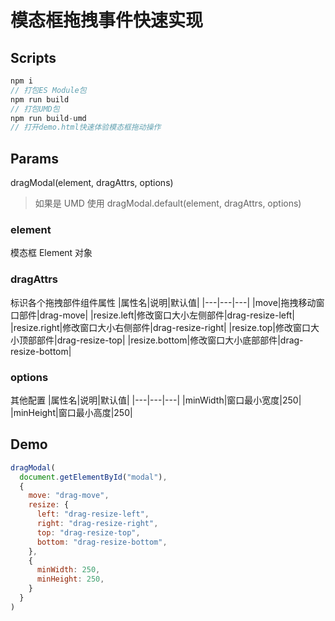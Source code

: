 # 模态框拖拽事件快速实现
## Scripts
```javascript
npm i
// 打包ES Module包
npm run build
// 打包UMD包
npm run build-umd
// 打开demo.html快速体验模态框拖动操作
```
## Params
dragModal(element, dragAttrs, options)
> 如果是 UMD 使用 dragModal.default(element, dragAttrs, options)
### element
模态框 Element 对象
### dragAttrs
标识各个拖拽部件组件属性
|属性名|说明|默认值|
|---|---|---|
|move|拖拽移动窗口部件|drag-move|
|resize.left|修改窗口大小左侧部件|drag-resize-left|
|resize.right|修改窗口大小右侧部件|drag-resize-right|
|resize.top|修改窗口大小顶部部件|drag-resize-top|
|resize.bottom|修改窗口大小底部部件|drag-resize-bottom|
### options
其他配置
|属性名|说明|默认值|
|---|---|---|
|minWidth|窗口最小宽度|250|
|minHeight|窗口最小高度|250|
## Demo
```javascript
dragModal(
  document.getElementById("modal"),
  {
    move: "drag-move",
    resize: {
      left: "drag-resize-left",
      right: "drag-resize-right",
      top: "drag-resize-top",
      bottom: "drag-resize-bottom",
    },
    {
      minWidth: 250,
      minHeight: 250,
    }
  }
)